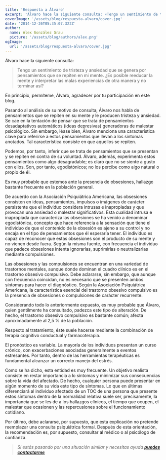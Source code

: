 ```yaml
---
title: 'Respuesta a Álvaro'
excerpt: 'Álvaro hace la siguiente consulta: «Tengo un sentimiento de tristeza y ansiedad que se genera por pensamientos que se repiten en mi mente. ¿Es posible reeducar la mente y interpretar las malas experiencias de otra manera y no terminar así?»'
coverImage: '/assets/blog/respuesta-alvaro/cover.jpg'
date: '2014-12-26T05:35:07.322Z'
author:
  name: Alex González Grau
  picture: '/assets/blog/authors/alex.png'
ogImage:
  url: '/assets/blog/respuesta-alvaro/cover.jpg'
---
```


Álvaro hace la siguiente consulta:

>Tengo un sentimiento de tristeza y ansiedad que se genera por pensamientos que se repiten en mi mente. ¿Es posible reeducar la mente y interpretar las malas experiencias de otra manera y no terminar así?

En principio, permíteme, Álvaro, agradecer por tu participación en este blog.

Pasando al análisis de su motivo de consulta, Álvaro nos habla de pensamientos que se repiten en su mente y le producen tristeza y ansiedad. Se cae en la tentación de pensar que se trata de pensamientos desadaptativos automáticos (ideas depresivas) generadoras de malestar psicológico. Sin embargo, léase bien, Álvaro menciona una característica clave para referirse a estos pensamientos que llevan a los síntomas anotados. Tal característica consiste en que aquellos se repiten.

Podemos, por tanto, inferir que se trata de pensamientos que se presentan y se repiten en contra de su voluntad. Álvaro, además, experimenta estos pensamientos como algo desagradable; es claro que no se siente a gusto con ellos. Son, por tanto, egodistónicos; no los percibe como algo natural o propio de él.

Es muy probable que estemos ante la presencia de obsesiones, hallazgo bastante frecuente en la población general.

De acuerdo con la Asociación Psiquiátrica Americana, las obsesiones consisten en ideas, pensamientos, impulsos o imágenes de carácter persistente que el individuo considera intrusas e inapropiadas y que provocan una ansiedad o malestar significativos. Esta cualidad intrusa e inapropiada que caracteriza las obsesiones se ha venido a denominar egodistónica, concepto que hace referencia a la sensación que tiene el individuo de que el contenido de la obsesión es ajeno a su control y no encaja en el tipo de pensamientos que él esperaría tener. El individuo es capaz de reconocer que estas obsesiones son el producto de su mente y no vienen desde fuera. Según la misma fuente, con frecuencia el individuo que padece obsesiones intenta ignorarlas, suprimirlas o neutralizarlas mediante compulsiones.

Las obsesiones y las compulsiones se encuentran en una variedad de trastornos mentales, aunque donde dominan el cuadro clínico es en el trastorno obsesivo compulsivo. Debe aclararse, sin embargo, que aunque con frecuencia coincidan, no es necesario que se presenten ambos síntomas para hacer el diagnóstico. Según la Asociación Psiquiátrica Americana, la característica esencial del trastorno obsesivo compulsivo es la presencia de obsesiones o compulsiones de carácter recurrente.

Considerando todo lo anteriormente expuesto, es muy probable que Álvaro, quien gentilmente ha consultado, padezca este tipo de alteración. De hecho, el trastorno obsesivo compulsivo es bastante común; afecta aproximadamente al 2,5 % de la población.

Respecto al tratamiento, éste suele hacerse mediante la combinación de terapia cognitivo conductual y farmacoterapia.

El pronóstico es variable. La mayoría de los individuos presentan un curso crónico, con exacerbaciones asociadas generalmente a eventos estresantes. Por tanto, dentro de las herramientas terapéuticas es fundamental alcanzar un correcto manejo del estrés.

Como se ha dicho, esta entidad es muy frecuente. Un objetivo realista consiste en restar importancia a lo síntomas y minimizar sus consecuencias sobre la vida del afectado. De hecho, cualquier persona puede presentar en algún momento de su vida este tipo de síntomas. Lo que en últimas diferenciará al individuo afectado de un TOC de una persona que presente estos síntomas dentro de la normalidad relativa suele ser, precisamente, la importancia que se les de a los hallazgos clínicos, el tiempo que ocupen, el malestar que ocasionen y las repercusiones sobre el funcionamiento cotidiano.

Por último, debe aclararse, por supuesto, que esta explicación no pretende reemplazar una consulta psiquiátrica formal. Después de esta orientación, la recomendación es, por supuesto, consultar al médico o al psicólogo de confianza.

>*Si estás pasando por una situación similar y necesitas ayuda [**puedes contactarme**](https://wa.me/573106374188)*